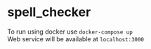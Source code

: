 # spell_checker
To run using docker use `docker-compose up`   
Web service will be available at `localhost:3000`
